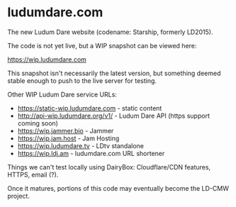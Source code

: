 ludumdare.com
=============

The new Ludum Dare website (codename: Starship, formerly LD2015).

The code is not yet live, but a WIP snapshot can be viewed here:

https://wip.ludumdare.com

This snapshot isn't necessarily the latest version, but something deemed stable enough to push to the live server for testing.

Other WIP Ludum Dare service URLs:

* https://static-wip.ludumdare.com - static content
* http://api-wip.ludumdare.org/v1/ - Ludum Dare API (https support coming soon)
* https://wip.jammer.bio - Jammer
* https://wip.jam.host - Jam Hosting
* https://wip.ludumdare.tv - LDtv standalone
* https://wip.ldj.am - ludumdare.com URL shortener

Things we can't test locally using DairyBox: Cloudflare/CDN features, HTTPS, email (?).

Once it matures, portions of this code may eventually become the LD-CMW project.
